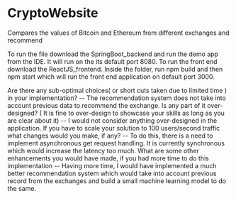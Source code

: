 # CryptoWebsite
Compares the values of Bitcoin and Ethereum from different exchanges and recommend 

To run the file download the SpringBoot_backend and run the demo app from the IDE. It will run on the its default port 8080.
To run the front end download the ReactJS_frontend. Inside the folder, run npm build and then npm start which will run the front end application on default port 3000.

Are there any sub-optimal choices( or short cuts taken due to limited time ) in your implementation?
  -- The recommendation system does not take into account previous data to recommend the exchange. 
Is any part of it over-designed? ( It is fine to over-design to showcase your skills as long as you are clear about it)
  -- I would not consider anything over-designed in the application.
If you have to scale your solution to 100 users/second traffic what changes would you make, if any?
  -- To do this, there is a need to implement asynchronous get request handling. It is currently synchronous which would increase the latency too much.
What are some other enhancements you would have made, if you had more time to do this implementation
  -- Having more time, I would have implemented a much better recommendation system which would take into account previous record from the exchanges 
  and build a small machine learning model to do the same.
 
